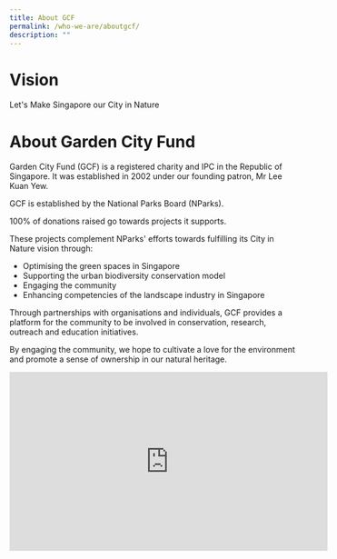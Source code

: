 ```yaml
---
title: About GCF
permalink: /who-we-are/aboutgcf/
description: ""
---
```

# Vision
Let's Make Singapore our City in Nature

# About Garden City Fund

Garden City Fund (GCF) is a registered charity and IPC in the Republic of Singapore. It was established in 2002 under our founding patron, Mr Lee Kuan Yew.  
  
GCF is established by the National Parks Board (NParks).  
  
100% of donations raised go towards projects it supports.  
  
These projects complement NParks' efforts towards fulfilling its City in Nature vision through:

*   Optimising the green spaces in Singapore
*   Supporting the urban biodiversity conservation model
*   Engaging the community
*   Enhancing competencies of the landscape industry in Singapore

Through partnerships with organisations and individuals, GCF provides a platform for the community to be involved in conservation, research, outreach and education initiatives.

By engaging the community, we hope to cultivate a love for the environment and promote a sense of ownership in our natural heritage.

<p>

<iframe width="560" height="315" src="https://www.youtube.com/embed/l6P22HBnZ44" title="YouTube video player" frameborder="0" allow="accelerometer; autoplay; clipboard-write; encrypted-media; gyroscope; picture-in-picture" allowfullscreen></iframe>